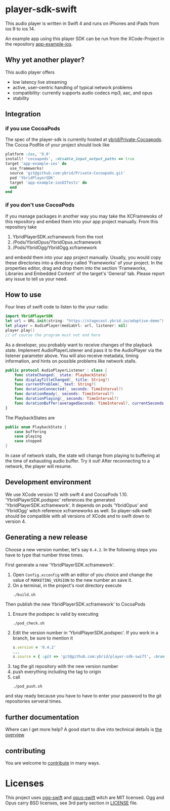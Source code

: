 # player-sdk-swift
This audio player is written in Swift 4 and runs on iPhones and iPads from ios 9 to ios 14. 

An example app using this player SDK can be run from the XCode-Project in the repository [app-example-ios](https://github.com/ybrid/app-example-ios).

## Why yet another player?
This audio player offers
- low latency live streaming
- active, user-centric handling of typical network problems
- compatibility: currently supports audio codecs mp3, aac, and opus
- stability
  
## Integration 
### if you use CocoaPods 
The spec of the player-sdk is currently hosted at [ybrid/Private-Cocoapods](https://github.com/ybrid/Private-Cocoapods). The Cocoa Podfile of your project should look like
```ruby
platform :ios, '9.0'
install! 'cocoapods', :disable_input_output_paths => true
target 'app-example-ios' do
  use_frameworks!
  source 'git@github.com:ybrid/Private-Cocoapods.git'
  pod 'YbridPlayerSDK'
  target 'app-example-iosUITests' do
  end
end
```
### if you don't use CocoaPods
If you manage packages in another way you may take the XCFramewoks of this repository and embed them into your app project manually. From this repository take 
1. YbridPlayerSDK.xcframework from the root
2. /Pods/YbridOpus/YbridOpus.xcframework
3. /Pods/YbridOgg/YbridOgg.xcframework

and embedd them into your app project manually. Usually, you would copy these directories into a directory called 'Frameworks' of your project. In the properties editor, drag and drop them into the section 'Frameworks, Libraries and Embedded Content' of the target's 'General' tab.
Please report any issue to tell us your need.

## How to use
Four lines of swift code to listen to the your radio:
```swift
import YbridPlayerSDK
let url = URL.init(string: "https://stagecast.ybrid.io/adaptive-demo")!
let player = AudioPlayer(mediaUrl: url, listener: nil)
player.play()
// of course the program must not end here
```
As a developer, you probably want to receive changes of the playback state. Implement AudioPlayerListener and pass it to the AudioPlayer via the listener parameter above. You will also receive metadata, timing information, and hints on possible problems like network stalls. 
```swift
public protocol AudioPlayerListener : class {
    func stateChanged(_ state: PlaybackState)
    func displayTitleChanged(_ title: String?)
    func currentProblem(_ text: String?)
    func durationConnected(_ seconds: TimeInterval?)
    func durationReady(_ seconds: TimeInterval?)
    func durationPlaying(_ seconds: TimeInterval?)
    func durationBuffer(averagedSeconds: TimeInterval?, currentSeconds: TimeInterval?)
}
```
The PlaybackStates are 
```swift
public enum PlaybackState {
    case buffering
    case playing
    case stopped
}
```
In case of network stalls, the state will change from playing to buffering at the time of exhausting audio buffer. Try it out! After reconnecting to a network, the player will resume.
## Development environment
We use XCode version 12 with swift 4 and CocoaPods 1.10.
'YbridPlayerSDK.podspec' references the generated 'YbridPlayerSDK.xcframework'. It depends on pods 'YbridOpus' and 'YbridOgg' witch reference xcframeworks as well. So player-sdk-swift should be compatible with all versions of XCode and to swift down to version 4.
## Generating a new release
Choose a new version number, let's say ```0.4.2```. In the following steps you have to type that number three times. 

First generate a new 'YbridPlayerSDK.xcframework'.  
1. Open ```Config.xcconfig``` with an editor of you choice and change the value of ```MARKETING_VERSION``` to the new number an save it.
2. On a terminal, in the project's root directory execute
   ```shell 
   ./build.sh
   ```

Then publish the new YbridPlayerSDK.xcframework' to CocoaPods
1. Ensure the podspec is valid by executing
    ```shell
    ./pod_check.sh
2. Edit the version number in 'YbridPlayerSDK.podspec'. If you work in a branch, be sure to mention it 
    ```ruby
    s.version = '0.4.2'
    ...
    s.source = { :git => 'git@github.com:ybrid/player-sdk-swift', :branch => 'dev', :tag => s.version.to_s }
    ```
3. tag the git repository with the new version number
4. push everything including the tag to origin
5. call 
   ```shell
   ./pod_push.sh
   ```
and stay ready because you have to have to enter your password to the git repositories serveral times.
## further documentation
Where can I get more help?
A good start to dive into technical details is [the overview](https://github.com/ybrid/overview) 
## contributing
You are welcome to [contribute](https://github.com/ybrid/player-sdk-swift/CONTRIBUTING.md) in many ways.

# Licenses
This project uses [ogg-swift](https://github.com/ybrid/ogg-swift) and [opus-swift](https://github.com/ybrid/opus-swift) witch are MIT licensed. Ogg and Opus carry BSD licenses, see 3rd party section in [LICENSE](https://github.com/ybrid/app-example-ios/blob/master/LICENSE) file.
